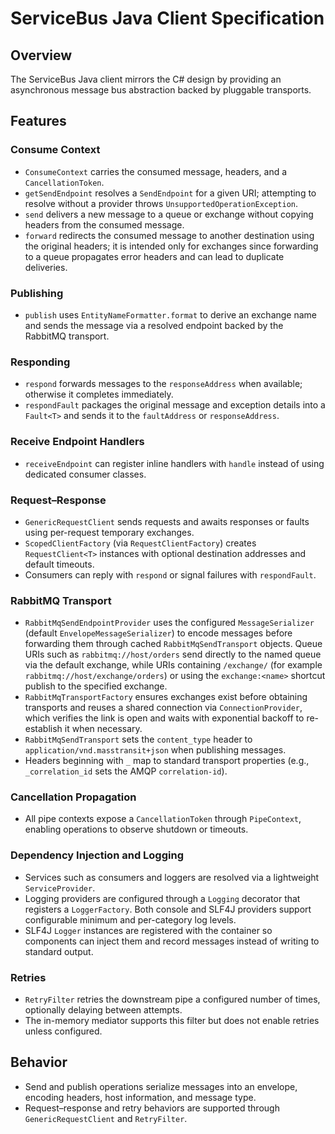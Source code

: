 # ServiceBus Java Client Specification

## Overview
The ServiceBus Java client mirrors the C# design by providing an asynchronous message bus abstraction backed by pluggable transports.

## Features

### Consume Context
- `ConsumeContext` carries the consumed message, headers, and a `CancellationToken`.
- `getSendEndpoint` resolves a `SendEndpoint` for a given URI; attempting to resolve without a provider throws `UnsupportedOperationException`.
- `send` delivers a new message to a queue or exchange without copying headers from the consumed message.
- `forward` redirects the consumed message to another destination using the original headers; it is intended only for exchanges since forwarding to a queue propagates error headers and can lead to duplicate deliveries.

### Publishing
- `publish` uses `EntityNameFormatter.format` to derive an exchange name and sends the message via a resolved endpoint backed by the RabbitMQ transport.

### Responding
- `respond` forwards messages to the `responseAddress` when available; otherwise it completes immediately.
- `respondFault` packages the original message and exception details into a `Fault<T>` and sends it to the `faultAddress` or `responseAddress`.

### Receive Endpoint Handlers
- `receiveEndpoint` can register inline handlers with `handle` instead of using dedicated consumer classes.

### Request–Response
- `GenericRequestClient` sends requests and awaits responses or faults using per-request temporary exchanges.
- `ScopedClientFactory` (via `RequestClientFactory`) creates `RequestClient<T>` instances with optional destination addresses and default timeouts.
- Consumers can reply with `respond` or signal failures with `respondFault`.

### RabbitMQ Transport
  - `RabbitMqSendEndpointProvider` uses the configured `MessageSerializer` (default `EnvelopeMessageSerializer`) to encode messages before forwarding them through cached `RabbitMqSendTransport` objects. Queue URIs such as `rabbitmq://host/orders` send directly to the named queue via the default exchange, while URIs containing `/exchange/` (for example `rabbitmq://host/exchange/orders`) or using the `exchange:<name>` shortcut publish to the specified exchange.
  - `RabbitMqTransportFactory` ensures exchanges exist before obtaining transports and reuses a shared connection via `ConnectionProvider`, which verifies the link is open and waits with exponential backoff to re-establish it when necessary.
  - `RabbitMqSendTransport` sets the `content_type` header to `application/vnd.masstransit+json` when publishing messages.
  - Headers beginning with `_` map to standard transport properties (e.g., `_correlation_id` sets the AMQP `correlation-id`).

### Cancellation Propagation
- All pipe contexts expose a `CancellationToken` through `PipeContext`, enabling operations to observe shutdown or timeouts.

### Dependency Injection and Logging
- Services such as consumers and loggers are resolved via a lightweight `ServiceProvider`.
- Logging providers are configured through a `Logging` decorator that registers a `LoggerFactory`. Both console and SLF4J providers support configurable minimum and per-category log levels.
- SLF4J `Logger` instances are registered with the container so components can inject them and record messages instead of writing to standard output.

### Retries
- `RetryFilter` retries the downstream pipe a configured number of times, optionally delaying between attempts.
- The in-memory mediator supports this filter but does not enable retries unless configured.

## Behavior
- Send and publish operations serialize messages into an envelope, encoding headers, host information, and message type.
- Request–response and retry behaviors are supported through `GenericRequestClient` and `RetryFilter`.
